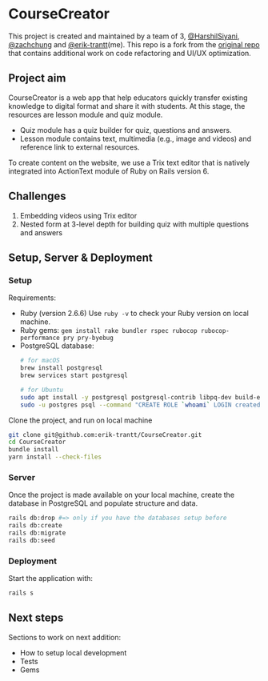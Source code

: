 # CourseCreator
This project is created and maintained by a team of 3, [@HarshilSiyani](https://github.com/HarshilSiyani), [@zachchung](https://github.com/zachchung) and [@erik-trantt](https://github.com/erik-trantt)(me). This repo is a fork from the [original repo](https://github.com/HarshilSiyani/CourseCreator) that contains additional work on code refactoring and UI/UX optimization.

## Project aim
CourseCreator is a web app that help educators quickly transfer existing knowledge to digital format and share it with students. At this stage, the resources are lesson module and quiz module. 

- Quiz module has a quiz builder for quiz, questions and answers.
- Lesson module contains text, multimedia (e.g., image and videos) and reference link to external resources.

To create content on the website, we use a Trix text editor that is natively integrated into ActionText module of Ruby on Rails version 6.

## Challenges
1. Embedding videos using Trix editor
1. Nested form at 3-level depth for building quiz with multiple questions and answers

## Setup, Server & Deployment
### Setup
Requirements:
- Ruby (version 2.6.6)
  Use `ruby -v` to check your Ruby version on local machine.
- Ruby gems:
  `gem install rake bundler rspec rubocop rubocop-performance pry pry-byebug`
- PostgreSQL database:
  ```bash
  # for macOS
  brew install postgresql
  brew services start postgresql
  
  # for Ubuntu
  sudo apt install -y postgresql postgresql-contrib libpq-dev build-essential
  sudo -u postgres psql --command "CREATE ROLE `whoami` LOGIN createdb;"
  ```

Clone the project, and run on local machine
```bash
git clone git@github.com:erik-trantt/CourseCreator.git
cd CourseCreator
bundle install
yarn install --check-files
```

### Server
Once the project is made available on your local machine, create the database in PostgreSQL and populate structure and data.
```bash
rails db:drop #=> only if you have the databases setup before
rails db:create
rails db:migrate
rails db:seed
```

### Deployment
Start the application with:
```bash
rails s
```

## Next steps
Sections to work on next addition:
- How to setup local development
- Tests
- Gems

